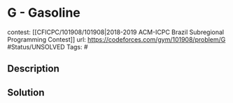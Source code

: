 # G - Gasoline

contest: [[CFICPC/101908/101908|2018-2019 ACM-ICPC Brazil Subregional Programming Contest]]
url: https://codeforces.com/gym/101908/problem/G
#Status/UNSOLVED
Tags: #

## Description

## Solution

